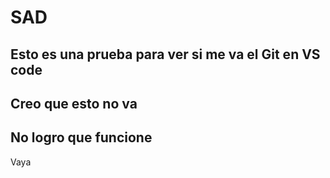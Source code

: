 # SAD
## Esto es una prueba para ver si me va el Git en VS code
## Creo que esto no va
## No logro que funcione
Vaya